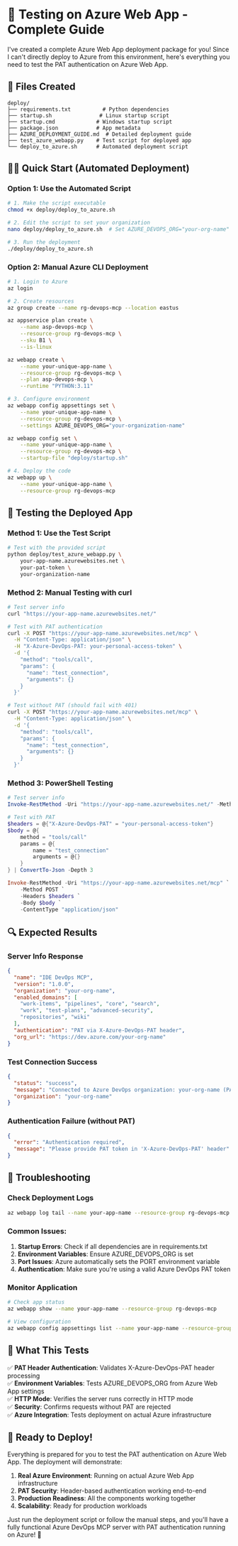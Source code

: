 # 🚀 Testing on Azure Web App - Complete Guide

I've created a complete Azure Web App deployment package for you! Since I can't directly deploy to Azure from this environment, here's everything you need to test the PAT authentication on Azure Web App.

## 📁 Files Created

```
deploy/
├── requirements.txt          # Python dependencies
├── startup.sh               # Linux startup script  
├── startup.cmd             # Windows startup script
├── package.json            # App metadata
├── AZURE_DEPLOYMENT_GUIDE.md  # Detailed deployment guide
├── test_azure_webapp.py    # Test script for deployed app
└── deploy_to_azure.sh      # Automated deployment script
```

## 🏃‍♂️ Quick Start (Automated Deployment)

### Option 1: Use the Automated Script

```bash
# 1. Make the script executable
chmod +x deploy/deploy_to_azure.sh

# 2. Edit the script to set your organization
nano deploy/deploy_to_azure.sh  # Set AZURE_DEVOPS_ORG="your-org-name"

# 3. Run the deployment
./deploy/deploy_to_azure.sh
```

### Option 2: Manual Azure CLI Deployment

```bash
# 1. Login to Azure
az login

# 2. Create resources
az group create --name rg-devops-mcp --location eastus

az appservice plan create \
    --name asp-devops-mcp \
    --resource-group rg-devops-mcp \
    --sku B1 \
    --is-linux

az webapp create \
    --name your-unique-app-name \
    --resource-group rg-devops-mcp \
    --plan asp-devops-mcp \
    --runtime "PYTHON:3.11"

# 3. Configure environment
az webapp config appsettings set \
    --name your-unique-app-name \
    --resource-group rg-devops-mcp \
    --settings AZURE_DEVOPS_ORG="your-organization-name"

az webapp config set \
    --name your-unique-app-name \
    --resource-group rg-devops-mcp \
    --startup-file "deploy/startup.sh"

# 4. Deploy the code
az webapp up \
    --name your-unique-app-name \
    --resource-group rg-devops-mcp
```

## 🧪 Testing the Deployed App

### Method 1: Use the Test Script

```bash
# Test with the provided script
python deploy/test_azure_webapp.py \
    your-app-name.azurewebsites.net \
    your-pat-token \
    your-organization-name
```

### Method 2: Manual Testing with curl

```bash
# Test server info
curl "https://your-app-name.azurewebsites.net/"

# Test with PAT authentication
curl -X POST "https://your-app-name.azurewebsites.net/mcp" \
  -H "Content-Type: application/json" \
  -H "X-Azure-DevOps-PAT: your-personal-access-token" \
  -d '{
    "method": "tools/call",
    "params": {
      "name": "test_connection",
      "arguments": {}
    }
  }'

# Test without PAT (should fail with 401)
curl -X POST "https://your-app-name.azurewebsites.net/mcp" \
  -H "Content-Type: application/json" \
  -d '{
    "method": "tools/call", 
    "params": {
      "name": "test_connection",
      "arguments": {}
    }
  }'
```

### Method 3: PowerShell Testing

```powershell
# Test server info
Invoke-RestMethod -Uri "https://your-app-name.azurewebsites.net/" -Method GET

# Test with PAT
$headers = @{"X-Azure-DevOps-PAT" = "your-personal-access-token"}
$body = @{
    method = "tools/call"
    params = @{
        name = "test_connection"
        arguments = @{}
    }
} | ConvertTo-Json -Depth 3

Invoke-RestMethod -Uri "https://your-app-name.azurewebsites.net/mcp" `
    -Method POST `
    -Headers $headers `
    -Body $body `
    -ContentType "application/json"
```

## 🔍 Expected Results

### Server Info Response
```json
{
  "name": "IDE DevOps MCP",
  "version": "1.0.0",
  "organization": "your-org-name",
  "enabled_domains": [
    "work-items", "pipelines", "core", "search", 
    "work", "test-plans", "advanced-security", 
    "repositories", "wiki"
  ],
  "authentication": "PAT via X-Azure-DevOps-PAT header",
  "org_url": "https://dev.azure.com/your-org-name"
}
```

### Test Connection Success
```json
{
  "status": "success",
  "message": "Connected to Azure DevOps organization: your-org-name (PAT authentication)",
  "organization": "your-org-name"
}
```

### Authentication Failure (without PAT)
```json
{
  "error": "Authentication required",
  "message": "Please provide PAT token in 'X-Azure-DevOps-PAT' header"
}
```

## 🔧 Troubleshooting

### Check Deployment Logs
```bash
az webapp log tail --name your-app-name --resource-group rg-devops-mcp
```

### Common Issues:
1. **Startup Errors**: Check if all dependencies are in requirements.txt
2. **Environment Variables**: Ensure AZURE_DEVOPS_ORG is set
3. **Port Issues**: Azure automatically sets the PORT environment variable
4. **Authentication**: Make sure you're using a valid Azure DevOps PAT token

### Monitor Application
```bash
# Check app status
az webapp show --name your-app-name --resource-group rg-devops-mcp

# View configuration
az webapp config appsettings list --name your-app-name --resource-group rg-devops-mcp
```

## 🎯 What This Tests

✅ **PAT Header Authentication**: Validates X-Azure-DevOps-PAT header processing  
✅ **Environment Variables**: Tests AZURE_DEVOPS_ORG from Azure Web App settings  
✅ **HTTP Mode**: Verifies the server runs correctly in HTTP mode  
✅ **Security**: Confirms requests without PAT are rejected  
✅ **Azure Integration**: Tests deployment on actual Azure infrastructure  

## 🚀 Ready to Deploy!

Everything is prepared for you to test the PAT authentication on Azure Web App. The deployment will demonstrate:

1. **Real Azure Environment**: Running on actual Azure Web App infrastructure
2. **PAT Security**: Header-based authentication working end-to-end  
3. **Production Readiness**: All the components working together
4. **Scalability**: Ready for production workloads

Just run the deployment script or follow the manual steps, and you'll have a fully functional Azure DevOps MCP server with PAT authentication running on Azure! 🎉